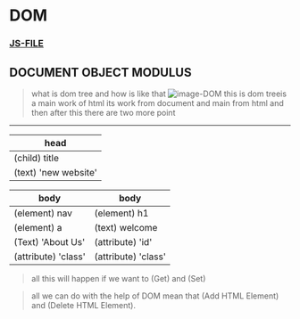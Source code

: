# DOM 
### [JS-FILE](../js/61-Dom-introduction.js)
## DOCUMENT OBJECT MODULUS
> what is dom tree and how is like that
![image-DOM](/images/Screenshot%20from%202023-03-14%2017-18-03.png)
this is dom treeis a main work of html its work from document and main from html and then after this there are two more point
---

|head|
|----|
|(child) title|
|(text) 'new website'|

|body|	body|
|------|----|
|(element) nav	|(element) h1|
|(element) a|	(text) welcome|
|(Text) 'About Us'	|(attribute) 'id'|
|(attribute) 'class'|	(attribute) 'class'|

> all this will happen if we want to (Get) and (Set)

>all we can do with the help of DOM mean that (Add HTML Element) and (Delete HTML Element).